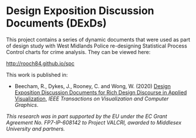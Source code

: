 # Design Exposition Discussion Documents (DExDs) 

This project contains a series of dynamic documents that were used as part of design study with West Midlands Police re-designing Statistical Process Control charts for crime analysis.  They can be viewed here:

http://rooch84.github.io/spc

This work is published in:

* Beecham, R., Dykes, J., Rooney, C. and Wong, W. (2020) [Design Exposition Discussion Documents for Rich Design Discourse in Applied Visualization](https://ieeexplore.ieee.org/document/9028205), *IEEE Transactions on Visualization and Computer Graphics*.

*This research was in part supported by the EU under the EC Grant Agreement No. FP7-IP-608142 to Project VALCRI, awarded to Middlesex University and partners.*
